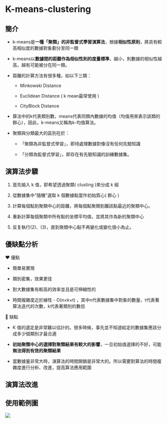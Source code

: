 # K-means-clustering
## 簡介
* k-means是**一種「聚類」的非監督式學習演算法**，根據**相似性原則**，將具有較高相似度的數據對象劃分至同一類
* k-means以**數據間的距離作為相似性則的度量標準**，越小，則數據的相似性越高，越有可能被分在同一類。
* 距離的計算方法有很多種，如以下三類：
  * Minkowski Distance  
  
  * Euclidean Distance ( k mean最常使用 )
  
  * CityBlock Distance 
  
* 算法中的k代表類別數，means代表同類內數據的均值（均值用來表示該類的群心），因此，k-means又稱為k-均值算法。

* 聚類與分類最大的區別在於：
  * 「聚類為非監督式學習」，即待處理數據對像沒有任何先驗知識
  
  * 「分類為監督式學習」，即存在有先驗知識的訓練數據集。

## 演算法步驟
  1. 首先输入 k 值，即希望透過聚類( clusting )來分成 k 組 
  
  2. 從數據集中"隨機"選取 k 個數據點當作初始質心( 群心 ) 
  
  3. 計算每個點到聚類中心的距離，將每個點聚類到離該點最近的聚類中心。
  
  4. 重新計算每個聚類中所有點的坐標平均值，並將其作為新的聚類中心

  5. 反复執行(2)、(3)，直到聚類中心點不再變化或變化很小為止。
        
## 優缺點分析
 :heart:  優點
 * 簡單易實現
 
 * 類別密集，效果更佳
 
 * 對大數據集有較高的效率並且是可伸縮性的
 
 * 時間複雜度近於線性 - O(n×k×t) ，其中n代表數據集中對象的數量，t代表著算法迭代的次數，k代表著類別的數目
 
 :black_heart:  缺點
 *  K 值的選定是非常難以估計的。很多時候，事先並不知道給定的數據集應該分成多少個類別才最合適
 
 * **初始聚類中心的選擇對聚類結果有較大的影響**，一旦初始值選擇的不好，可能**無法得到有效的聚類結果**
 
 * 當數據量非常大時，演算法的時間開銷是非常大的。所以需要對算法的時間複雜度進行分析、改進，提高算法應用範圍
 
## 演算法改進
## 使用範例圖
![](https://i.imgur.com/qXIXrpY.png)
